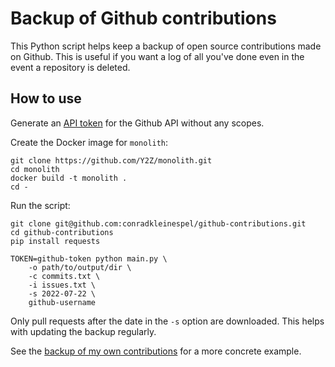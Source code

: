 # Backup of Github contributions

This Python script helps keep a backup of open source contributions made on Github. This is useful if you want a log of all you've done even in the event a repository is deleted.

## How to use

Generate an [API token](https://github.com/settings/tokens/new) for the Github API without any scopes.

Create the Docker image for `monolith`:

```shell
git clone https://github.com/Y2Z/monolith.git
cd monolith
docker build -t monolith .
cd -
```

Run the script:

```shell
git clone git@github.com:conradkleinespel/github-contributions.git
cd github-contributions
pip install requests

TOKEN=github-token python main.py \
    -o path/to/output/dir \
    -c commits.txt \
    -i issues.txt \
    -s 2022-07-22 \
    github-username
```

Only pull requests after the date in the `-s` option are downloaded. This helps with updating the backup regularly.

See the [backup of my own contributions](https://github.com/conradkleinespel/github-contributions-backup) for a more concrete example.
